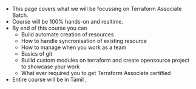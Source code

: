 - This page covers what we will be focussing on Terraform Associate Batch.
- Course will be 100% hands-on and realtime.
- By end of this course you can
	- Build automate creation of resources
	- How to handle syncronisation of existing resource
	- How to manage when you work as a team
	- Basics of git
	- Builld custom modules on terraform and create opensource project to showcase your work
	- What ever required you to get Terraform Associate certified
- Entire course will be in Tamil ,